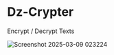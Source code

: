 # Dz-Crypter
Encrypt / Decrypt Texts



![Screenshot 2025-03-09 023224](https://github.com/user-attachments/assets/c18983a2-69b4-4d8f-a5c6-25111a3d243e)
